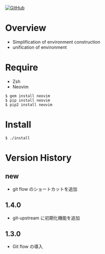 <a href="LICENSE" alt="MIT License"><img alt="GitHub" src="https://img.shields.io/github/license/toshiki670/dotfiles?style=flat-square"></a>

# Overview
- Simplification of environment construction
- unification of environment


# Require
- Zsh
- Neovim  
```
$ gem install neovim
$ pip install neovim
$ pip2 install neovim
```

# Install
`$ ./install`

# Version History
## new
- git flow のショートカットを追加

## 1.4.0
- git-upstream に初期化機能を追加

## 1.3.0
- Git flow の導入
